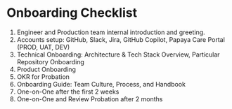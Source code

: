# Onboarding Checklist

1. Engineer and Production team internal introduction and greeting.
2. Accounts setup: GitHub, Slack, Jira, GitHub Copilot, Papaya Care Portal (PROD, UAT, DEV)
3. Technical Onboarding: Architecture & Tech Stack Overview, Particular Repository Onboarding
4. Product Onboarding
5. OKR for Probation
6. Onboarding Guide: Team Culture, Process, and Handbook
7. One-on-One after the first 2 weeks
8. One-on-One and Review Probation after 2 months

